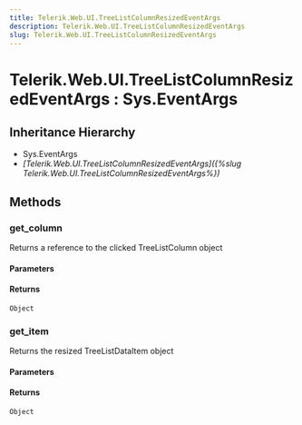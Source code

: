 ```yaml
---
title: Telerik.Web.UI.TreeListColumnResizedEventArgs
description: Telerik.Web.UI.TreeListColumnResizedEventArgs
slug: Telerik.Web.UI.TreeListColumnResizedEventArgs
---
```


# Telerik.Web.UI.TreeListColumnResizedEventArgs : Sys.EventArgs

## Inheritance Hierarchy

* Sys.EventArgs
* *[Telerik.Web.UI.TreeListColumnResizedEventArgs]({%slug Telerik.Web.UI.TreeListColumnResizedEventArgs%})*


## Methods

### get_column

Returns a reference to the clicked TreeListColumn object

#### Parameters

#### Returns

`Object`

### get_item

Returns the resized TreeListDataItem object 

#### Parameters

#### Returns

`Object`

